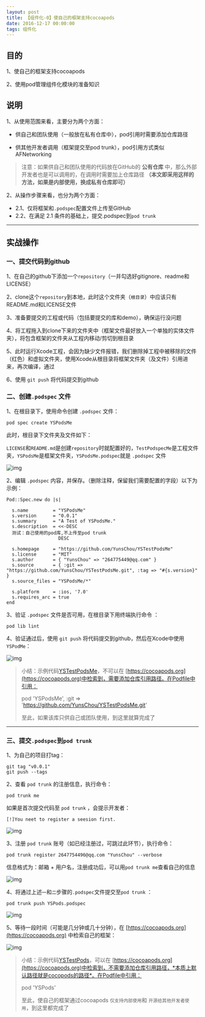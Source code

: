 ```yaml
---
layout: post
title: 【组件化-0】使自己的框架支持cocoapods
date: 2016-12-17 00:00:00
tags: 组件化
---
```


## 目的

1、使自己的框架支持cocoapods

2、使用pod管理组件化模块的准备知识

## 说明

1、从使用范围来看，主要分为两个方面：

* 供自己和团队使用（一般放在私有仓库中），pod引用时需要添加仓库路径


* 供其他开发者调用（框架提交至pod trunk），pod引用方式类似AFNetworking

>  注意：如果供自己和团队使用的代码放在GitHub的 **公有仓库** 中，那么外部开发者也是可以调用的，在调用时需要加上仓库路径 **（本文即采用这样的方法，如果是内部使用，换成私有仓库即可）**

2、从操作步骤来看，也分为两个方面：

* 2.1、仅将框架和`.podspec`配置文件上传至GitHub
* 2.2、在满足 2.1 条件的基础上，提交.podspec到`pod trunk`

***

## 实战操作

### 一、提交代码到github

1、在自己的github下添加一个`repository`（一并勾选好gitignore、readme和LICENSE）

2、clone这个`repository`到本地，此时这个文件夹（`根目录`）中应该只有README.md和LICENSE文件

3、准备要提交的工程或代码（包括要提交的库和demo），确保运行没问题

4、将工程拖入到clone下来的文件夹中（框架文件最好放入一个单独的实体文件夹），将包含框架的文件夹从工程内移动/剪切到根目录

5、此时运行Xcode工程，会因为缺少文件报错，我们删除掉工程中被移除的文件（红色）和虚拟文件夹，使用Xcode从根目录将框架文件夹（及文件）引用进来，再次编译，通过

6、使用 `git push` 将代码提交到github

### 二、创建`.podspec` 文件

1、在根目录下，使用命令创建 `.podspec` 文件：

```
pod spec create YSPodsMe
```

此时，根目录下文件夹及文件如下：

`LICENSE`和`README.md`是创建`repository`时就配置好的，`TestPodspecMe`是工程文件夹，`YSPodsMe`是框架文件夹，`YSPodsMe.podspec`就是 `.podspec` 文件

![img](/assets/images/2016/mediator-learn-0-1.png)

2、编辑 `.podspec` 内容，并保存。（删除注释，保留我们需要配置的字段）以下为示例：

```
Pod::Spec.new do |s|

  s.name         = "YSPodsMe"
  s.version      = "0.0.1"
  s.summary      = "A Test of YSPodsMe."
  s.description  = <<-DESC
  测试：自己使用的pod库,不上传至pod trunk
                   DESC

  s.homepage     = "https://github.com/YunsChou/YSTestPodsMe"
  s.license      = "MIT"
  s.author       = { "YunsChou" => "264775449@qq.com" }
  s.source       = { :git => "https://github.com/YunsChou/YSTestPodsMe.git", :tag => "#{s.version}" }
  s.source_files = "YSPodsMe/*"

  s.platform     = :ios, '7.0'
  s.requires_arc = true
end
```

3、验证 `.podspec` 文件是否可用，在根目录下用终端执行命令 ：

```
pod lib lint
```

4、验证通过后，使用 `git push` 将代码提交到github，然后在Xcode中使用`YSPodMe`：

![img](/assets/images/2016/mediator-learn-0-2.png)

>  小结：示例代码[YSTestPodsMe]([https://github.com/YunsChou/YSTestPodsMe](https://github.com/YunsChou/YSTestPodsMe))，不可以在 [https://cocoapods.org](https://cocoapods.org)中检索到，需要添加仓库引用路径。在Podfile中引用：
>
>  pod 'YSPodsMe', :git => 'https://github.com/YunsChou/YSTestPodsMe.git'
>
>  至此，如果该库只供自己或团队使用，到这里就算完成了

***

### 三、提交`.podspec`到`pod trunk`

1、为自己的项目打tag：

```
git tag "v0.0.1"
git push --tags
```

2、查看 `pod trunk` 的注册信息，执行命令：

```
pod trunk me
```

如果是首次提交代码至 `pod trunk` ，会提示开发者：

```
[!]You neet to register a seesion first.
```

![img](/assets/images/2016/mediator-learn-0-3.png)

3、注册 `pod trunk`  账号（如已经注册过，可跳过此环节），执行命令：

```
pod trunk register 2647754496@qq.com "YunsChou" --verbose
```

信息格式为：邮箱 + 用户名，注册成功后，可以用`pod trunk me`查看自己的信息

![img](/assets/images/2016/mediator-learn-0-4.png)

4、将通过上述`一`和`二`步骤的`.podspec`文件提交至`pod trunk`  ：

```
pod trunk push YSPods.podspec
```

![img](/assets/images/2016/mediator-learn-0-5.png)

5、等待一段时间（可能是几分钟或几十分钟），在 [https://cocoapods.org](https://cocoapods.org) 中检索自己的框架：

![img](/assets/images/2016/mediator-learn-0-6.png)

> 小结：示例代码[YSTestPods]([[https://github.com/YunsChou/YSTestPods](https://github.com/YunsChou/YSTestPods))，可以在 [https://cocoapods.org](https://cocoapods.org)中检索到，不需要添加仓库引用路径，*本质上默认路径就是cocopods的路径*。在Podfile中引用：
>
> pod 'YSPods'
>
> 至此，使自己的框架通过cocoapods `仅支持内部使用`和 `开源给其他开发者使用`，到这里都完成了
>

